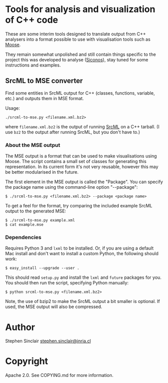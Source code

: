 # Tools for analysis and visualization of C++ code

These are some interim tools designed to translate output from C++
analysers into a format possible to use with visualisation tools such
as [Moose](http://www.moosetechnology.org/).

They remain somewhat unpolished and still contain things specific to
the project this was developed to analyse
([Siconos](http://siconos.gforge.inria.fr/)), stay tuned for some
instructions and examples.

## SrcML to MSE converter

Find some entities in SrcML output for C++ (classes, functions,
variable, etc.) and outputs them in MSE format.

Usage:

~~~
./srcml-to-mse.py <filename.xml.bz2>
~~~

where `filename.xml.bz2` is the output of running
[SrcML](http://www.srcml.org/) on a C++ tarball.  (I use `bz2` to the
output after running SrcML, but you don't have to.)

### About the MSE output

The MSE output is a format that can be used to make visualisations
using Moose.  The script contains a small set of classes for
generating this representation.  In its current form it's not very
reusable, however this may be better modularised in the future.

The first element in the MSE output is called the "Package".  You can
specify the package name using the command-line option "--package":

~~~
$ ./srcml-to-mse.py <filename.xml.bz2> --package <package name>
~~~

To get a feel for the format, try comparing the included example SrcML output to the generated MSE:

~~~
$ ./srcml-to-mse.py example.xml
$ cat example.mse
~~~

### Dependencies

Requires Python 3 and `lxml` to be installed.  Or, if you are using a
default Mac install and don't want to install a custom Python, the
following should work:

~~~
$ easy_install --upgrade --user .
~~~

This should read `setup.py` and install the `lxml` and `future`
packages for you.  You should then run the script, specifying Python
manually:

~~~
$ python srcml-to-mse.py <filename.xml.bz2>
~~~

Note, the use of bzip2 to make the SrcML output a bit smaller is
optional.  If used, the MSE output will also be compressed.

# Author

Stephen Sinclair <stephen.sinclair@inria.cl>

# Copyright

Apache 2.0.  See COPYING.md for more information.
